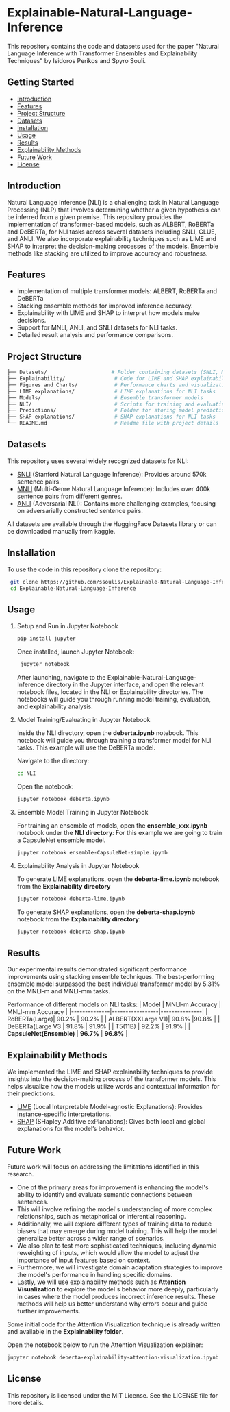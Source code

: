 # Explainable-Natural-Language-Inference

This repository contains the code and datasets used for the paper "Natural Language Inference with Transformer Ensembles and Explainability Techniques" by Isidoros Perikos and Spyro Souli.

## Getting Started

* [Introduction](#introduction)
* [Features](#features)
* [Project Structure](#project-structure)
* [Datasets](#datasets)
* [Installation](#installation)
* [Usage](#usage)
* [Results](#results)
* [Explainability Methods](#explainability-methods)
* [Future Work](#Future-Work)
* [License](#license)

## Introduction

Natural Language Inference (NLI) is a challenging task in Natural Language Processing (NLP) that involves determining whether a given hypothesis can be inferred from a given premise. This repository provides the implementation of transformer-based models, such as  ALBERT, RoBERTa and DeBERTa, for NLI tasks across several datasets including SNLI, GLUE, and ANLI.
We also incorporate explainability techniques such as LIME and SHAP to interpret the decision-making processes of the models. Ensemble methods like stacking are utilized to improve accuracy and robustness.


## Features

*  Implementation of multiple transformer models: ALBERT, RoBERTa and DeBERTa
*  Stacking ensemble methods for improved inference accuracy.
*  Explainability with LIME and SHAP to interpret how models make decisions.
*  Support for MNLI, ANLI, and SNLI datasets for NLI tasks.
*  Detailed result analysis and performance comparisons.
  

## Project Structure

```bash
├── Datasets/                     # Folder containing datasets (SNLI, MNLI, ANLI)
├── Explainability/                # Code for LIME and SHAP explainability techniques. There is also code for the Attention Visulization method.
├── Figures and Charts/            # Performance charts and visualizations
├── LIME explanations/             # LIME explanations for NLI tasks
├── Models/                        # Ensemble transformer models 
├── NLI/                           # Scripts for training and evaluating NLI tasks
├── Predictions/                   # Folder for storing model predictions
├── SHAP explanations/             # SHAP explanations for NLI tasks
└── README.md                      # Readme file with project details
```

## Datasets

This repository uses several widely recognized datasets for NLI:

*  [SNLI](https://www.kaggle.com/datasets/stanfordu/stanford-natural-language-inference-corpus) (Stanford Natural Language Inference): Provides around 570k sentence pairs.
*  [MNLI](https://www.kaggle.com/datasets/thedevastator/nli-dataset-for-sentence-understanding) (Multi-Genre Natural Language Inference): Includes over 400k sentence pairs from different genres.
*  [ANLI](https://www.kaggle.com/datasets/thedevastator/anli-a-large-scale-nli-benchmark-dataset) (Adversarial NLI): Contains more challenging examples, focusing on adversarially constructed sentence pairs.

All datasets are available through the HuggingFace Datasets library or can be downloaded manually from kaggle.

## Installation 

To use the code in this repository clone the repository:
   ```bash
    git clone https://github.com/ssoulis/Explainable-Natural-Language-Inference.git
    cd Explainable-Natural-Language-Inference
   ```

## Usage

1. Setup and Run in Jupyter Notebook
    ```bash
    pip install jupyter
    ```
   Once installed, launch Jupyter Notebook:
   ```bash
    jupyter notebook
   ```
    After launching, navigate to the Explainable-Natural-Language-Inference directory in the Jupyter interface, and open the relevant notebook files, located in the 
    NLI or Explainability directories. The notebooks will guide you through running model training, evaluation, and explainability analysis.

2. Model Training/Evaluating in Jupyter Notebook
   
   Inside the NLI directory, open the **deberta.ipynb** notebook. This notebook will guide you through training a transformer model for NLI tasks.
   This example will use the DeBERTa model.
   
   Navigate to the directory:
   ```bash
   cd NLI
    ```
   Open the notebook:
   ```bash
   jupyter notebook deberta.ipynb
   ```

4. Ensemble Model Training in Jupyter Notebook

   For training an ensemble of models, open the **ensemble_xxx.ipynb** notebook under the **NLI directory**:
   For this example we are going to train a CapsuleNet ensemble model.
   ```bash
   jupyter notebook ensemble-CapsuleNet-simple.ipynb
    ```

5. Explainability Analysis in Jupyter Notebook
   
   To generate LIME explanations, open the **deberta-lime.ipynb** notebook from the **Explainability directory**
   ```bash
   jupyter notebook deberta-lime.ipynb
   ```
   To generate  SHAP explanations, open the **deberta-shap.ipynb** notebook from the **Explainability directory**:
   ```bash
   jupyter notebook deberta-shap.ipynb
   ```

## Results 


Our experimental results demonstrated significant performance improvements using stacking ensemble techniques. The best-performing ensemble model surpassed the best individual transformer model by 5.31% on the MNLI-m and MNLI-mm tasks.

Performance of different models on NLI tasks:
| Model        | MNLI-m Accuracy | MNLI-mm Accuracy |
|--------------|-----------------|---------------|
| RoBERTa(Large)| 90.2%          | 90.2%         | 
| ALBERT(XXLarge V1)| 90.8%      |90.8%             | 
| DeBERTa(Large V3  | 91.8%           | 91.9%         | 
| T5(11B)           | 92.2%           | 91.9%         |
| **CapsuleNet(Ensemble)** | **96.7%**        | **96.8%**        |


## Explainability Methods

We implemented the LIME and SHAP explainability techniques to provide insights into the decision-making process of the transformer models. This helps visualize how the models utilize words and contextual information for their predictions.

* [LIME](https://github.com/marcotcr/lime) (Local Interpretable Model-agnostic Explanations): Provides instance-specific interpretations.
* [SHAP](https://github.com/shap/shap) (SHapley Additive exPlanations): Gives both local and global explanations for the model’s behavior.


## Future Work

Future work will focus on addressing the limitations identified in this research. 

* One of the primary areas for improvement is enhancing the model's ability to identify and evaluate semantic connections between sentences.
* This will involve refining the model's understanding of more complex relationships, such as metaphorical or inferential reasoning.
* Additionally, we will explore different types of training data to reduce biases that may emerge during model training. This will help the model generalize better across a wider range of scenarios.
* We also plan to test more sophisticated techniques, including dynamic reweighting of inputs, which would allow the model to adjust the importance of input features based on context.
* Furthermore, we will investigate domain adaptation strategies to improve the model's performance in handling specific domains.
* Lastly, we will use explainability methods such as **Attention Visualization** to explore the model's behavior more deeply, particularly in cases where the model produces incorrect inference results. These methods will help us better understand why errors occur and guide further improvements.

Some initial code for the Attention Visualization technique is already written and available in the **Explainability folder**.

Open the notebook below to run the Attention Visualization explainer:
```bash
jupyter notebook deberta-explainability-attention-visualization.ipynb
```
## License 

This repository is licensed under the MIT License. See the LICENSE file for more details.

